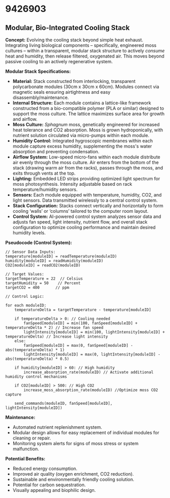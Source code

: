 # 9426903

## Modular, Bio-Integrated Cooling Stack

**Concept:** Evolving the cooling stack beyond simple heat exhaust. Integrating living biological components – specifically, engineered moss cultures – within a transparent, modular stack structure to actively *consume* heat and humidity, then release filtered, oxygenated air. This moves beyond passive cooling to an actively regenerative system.

**Modular Stack Specifications:**

*   **Material:** Stack constructed from interlocking, transparent polycarbonate modules (30cm x 30cm x 60cm). Modules connect via magnetic seals ensuring airtightness and easy disassembly/maintenance.
*   **Internal Structure:** Each module contains a lattice-like framework constructed from a bio-compatible polymer (PLA or similar) designed to support the moss culture. The lattice maximizes surface area for growth and airflow.
*   **Moss Culture:** *Sphagnum* moss, genetically engineered for increased heat tolerance and CO2 absorption. Moss is grown hydroponically, with nutrient solution circulated via micro-pumps within each module.
*   **Humidity Control:** Integrated hygroscopic membranes within each module capture excess humidity, supplementing the moss's water absorption and preventing condensation.
*   **Airflow System:** Low-speed micro-fans within each module distribute air evenly through the moss culture. Air enters from the bottom of the stack (drawing warm air from the racks), passes through the moss, and exits through vents at the top.
*   **Lighting:** Embedded LED strips providing optimized light spectrum for moss photosynthesis. Intensity adjustable based on rack temperature/humidity sensors.
*   **Sensors:** Each module equipped with temperature, humidity, CO2, and light sensors. Data transmitted wirelessly to a central control system.
*   **Stack Configuration:** Stacks connect vertically and horizontally to form cooling ‘walls’ or ‘columns’ tailored to the computer room layout.
*   **Control System:** AI-powered control system analyzes sensor data and adjusts fan speed, light intensity, nutrient flow, and overall stack configuration to optimize cooling performance and maintain desired humidity levels.

**Pseudocode (Control System):**

```
// Sensor Data Inputs:
temperature[moduleID] = readTemperature(moduleID)
humidity[moduleID] = readHumidity(moduleID)
CO2[moduleID] = readCO2(moduleID)

// Target Values:
targetTemperature = 22  // Celsius
targetHumidity = 50    // Percent
targetCO2 = 400       // ppm

// Control Logic:

for each moduleID:
    temperatureDelta = targetTemperature - temperature[moduleID]

    if temperatureDelta > 0: // Cooling needed
        fanSpeed[moduleID] = min(100, fanSpeed[moduleID] + temperatureDelta * 2) // Increase fan speed
        lightIntensity[moduleID] = min(100, lightIntensity[moduleID] + temperatureDelta) // Increase light intensity
    else:
        fanSpeed[moduleID] = max(0, fanSpeed[moduleID] - abs(temperatureDelta) * 1)
        lightIntensity[moduleID] = max(0, lightIntensity[moduleID] - abs(temperatureDelta) * 0.5)

    if humidity[moduleID] > 60: // High humidity
        increase_absorption_rate(moduleID) // Activate additional humidity control mechanisms

    if CO2[moduleID] > 500: // High CO2
        increase_moss_absorption_rate(moduleID) //Optimize moss CO2 capture

    send_commands(moduleID, fanSpeed[moduleID], lightIntensity[moduleID])
```

**Maintenance:**

*   Automated nutrient replenishment system.
*   Modular design allows for easy replacement of individual modules for cleaning or repair.
*   Monitoring system alerts for signs of moss stress or system malfunction.

**Potential Benefits:**

*   Reduced energy consumption.
*   Improved air quality (oxygen enrichment, CO2 reduction).
*   Sustainable and environmentally friendly cooling solution.
*   Potential for carbon sequestration.
*   Visually appealing and biophilic design.